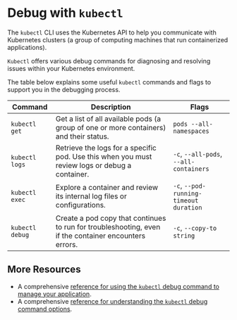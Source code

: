 # Debug with `kubectl` 

The `kubectl` CLI uses the Kubernetes API to help you communicate with Kubernetes clusters (a group of computing machines that run containerized applications).

`Kubectl` offers various debug commands for diagnosing and resolving issues within your Kubernetes environment. 

The table below explains some useful `kubectl` commands and flags to support you in the debugging process. 

| Command                        | Description                                                                 | Flags      |
|--------------------------------|-----------------------------------------------------------------------------|---------------------|
| `kubectl get`    | Get a list of all available pods (a group of one or more containers) and their status.                                       | `pods --all-namespaces`       |
| `kubectl logs`        | Retrieve the logs for a specific pod. Use this when you must review logs or debug a container. | `-c`, `--all-pods`, `--all-containers`  |
| `kubectl exec`        | Explore a container and review its internal log files or configurations.             | `-c`, `--pod-running-timeout duration` |
| `kubectl debug`       | Create a pod copy that continues to run for troubleshooting, even if the container encounters errors. |  `-c`, `--copy-to string` |


## More Resources
- A comprehensive [reference for using the `kubectl` debug command to manage your application](https://kubernetes.io/docs/reference/generated/kubectl/kubectl-commands#debug).
- A comprehensive [reference for understanding the `kubectl` debug command options](https://kubernetes.io/docs/reference/kubectl/generated/kubectl_debug/).  
